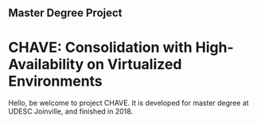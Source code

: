 ## Master Degree Project
# CHAVE: Consolidation with High-Availability on Virtualized Environments

Hello, be welcome to project CHAVE.
It is developed for master degree at UDESC Joinville, and finished in 2018.


